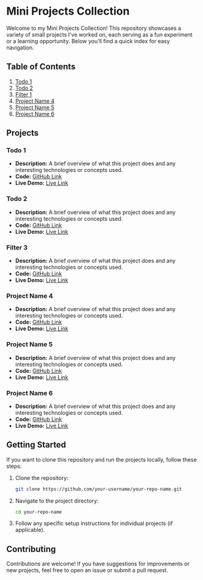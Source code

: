 
# Mini Projects Collection

Welcome to my Mini Projects Collection! This repository showcases a variety of small projects I've worked on, each serving as a fun experiment or a learning opportunity. Below you'll find a quick index for easy navigation.

## Table of Contents

1. [Todo 1](#todo-1)
2. [Todo 2](#todo-2)
3. [Filter 1](#Filter-3)
4. [Project Name 4](#project-name-4)
5. [Project Name 5](#project-name-5)
6. [Project Name 6](#project-name-6)

## Projects

### Todo 1
- **Description:** A brief overview of what this project does and any interesting technologies or concepts used.
- **Code:** [GitHub Link](#)
- **Live Demo:** [Live Link](#)

### Todo 2
- **Description:** A brief overview of what this project does and any interesting technologies or concepts used.
- **Code:** [GitHub Link](#)
- **Live Demo:** [Live Link](#)

### Filter 3
- **Description:** A brief overview of what this project does and any interesting technologies or concepts used.
- **Code:** [GitHub Link](#)
- **Live Demo:** [Live Link](#)

### Project Name 4
- **Description:** A brief overview of what this project does and any interesting technologies or concepts used.
- **Code:** [GitHub Link](#)
- **Live Demo:** [Live Link](#)

### Project Name 5
- **Description:** A brief overview of what this project does and any interesting technologies or concepts used.
- **Code:** [GitHub Link](#)
- **Live Demo:** [Live Link](#)

 ### Project Name 6
- **Description:** A brief overview of what this project does and any interesting technologies or concepts used.
- **Code:** [GitHub Link](#)
- **Live Demo:** [Live Link](#)

## Getting Started

If you want to clone this repository and run the projects locally, follow these steps:

1. Clone the repository:
   ```bash
   git clone https://github.com/your-username/your-repo-name.git
   ```

2. Navigate to the project directory:
   ```bash
   cd your-repo-name
   ```

3. Follow any specific setup instructions for individual projects (if applicable).

## Contributing

Contributions are welcome! If you have suggestions for improvements or new projects, feel free to open an issue or submit a pull request.
